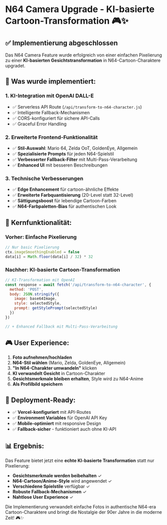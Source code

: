 # N64 Camera Upgrade - KI-basierte Cartoon-Transformation 🎮✨

## ✅ Implementierung abgeschlossen

Das N64 Camera Feature wurde erfolgreich von einer einfachen Pixelierung zu einer **KI-basierten Gesichtstransformation** in N64-Cartoon-Charaktere upgradet.

## 🚀 Was wurde implementiert:

### 1. **KI-Integration mit OpenAI DALL-E**
- ✅ Serverless API Route (`/api/transform-to-n64-character.js`)
- ✅ Intelligente Fallback-Mechanismen
- ✅ CORS-konfiguriert für sichere API-Calls
- ✅ Graceful Error Handling

### 2. **Erweiterte Frontend-Funktionalität**
- ✅ **Stil-Auswahl**: Mario 64, Zelda OoT, GoldenEye, Allgemein
- ✅ **Spezialisierte Prompts** für jeden N64-Spielstil
- ✅ **Verbesserter Fallback-Filter** mit Multi-Pass-Verarbeitung
- ✅ **Enhanced UI** mit besseren Beschreibungen

### 3. **Technische Verbesserungen**
- ✅ **Edge Enhancement** für cartoon-ähnliche Effekte
- ✅ **Erweiterte Farbquantisierung** (20-Level statt 32-Level)
- ✅ **Sättigungsboost** für lebendige Cartoon-Farben
- ✅ **N64-Farbpaletten-Bias** für authentischen Look

## 🎯 Kernfunktionalität:

### **Vorher**: Einfache Pixelierung
```javascript
// Nur basic Pixelierung
ctx.imageSmoothingEnabled = false
data[i] = Math.floor(data[i] / 32) * 32
```

### **Nachher**: KI-basierte Cartoon-Transformation
```javascript
// KI-Transformation mit OpenAI
const response = await fetch('/api/transform-to-n64-character', {
  method: 'POST',
  body: JSON.stringify({
    image: base64Image,
    style: selectedStyle,
    prompt: getStylePrompt(selectedStyle)
  })
})

// + Enhanced Fallback mit Multi-Pass-Verarbeitung
```

## 🎮 User Experience:

1. **Foto aufnehmen/hochladen**
2. **N64-Stil wählen** (Mario, Zelda, GoldenEye, Allgemein)
3. **"In N64-Charakter umwandeln"** klicken
4. **KI verwandelt Gesicht** in Cartoon-Charakter
5. **Gesichtsmerkmale bleiben erhalten**, Style wird zu N64-Anime
6. **Als Profilbild speichern**

## 🔧 Deployment-Ready:

- ✅ **Vercel-konfiguriert** mit API-Routes
- ✅ **Environment Variables** für OpenAI API Key
- ✅ **Mobile-optimiert** mit responsive Design
- ✅ **Fallback-sicher** - funktioniert auch ohne KI-API

## 📊 Ergebnis:

Das Feature bietet jetzt eine **echte KI-basierte Transformation** statt nur Pixelierung:

- **Gesichtsmerkmale werden beibehalten** ✓
- **N64-Cartoon/Anime-Style** wird angewendet ✓
- **Verschiedene Spielstile** verfügbar ✓
- **Robuste Fallback-Mechanismen** ✓
- **Nahtlose User Experience** ✓

Die Implementierung verwandelt einfache Fotos in authentische N64-era Cartoon-Charaktere und bringt die Nostalgie der 90er Jahre in die moderne Zeit! 🎮✨